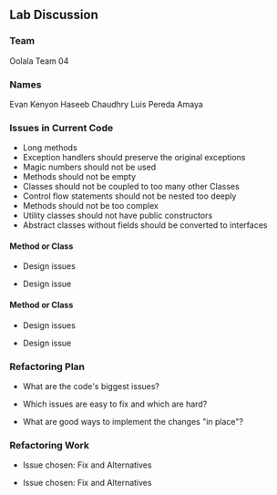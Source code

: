 ## Lab Discussion
### Team

Oolala Team 04

### Names
Evan Kenyon
Haseeb Chaudhry
Luis Pereda Amaya 

### Issues in Current Code
* Long methods
* Exception handlers should preserve the original exceptions
* Magic numbers should not be used
* Methods should not be empty
* Classes should not be coupled to too many other Classes
* Control flow statements should not be nested too deeply
* Methods should not be too complex
* Utility classes should not have public constructors
* Abstract classes without fields should be converted to interfaces

#### Method or Class
 * Design issues

 * Design issue

#### Method or Class
 * Design issues

 * Design issue


### Refactoring Plan

 * What are the code's biggest issues?

 * Which issues are easy to fix and which are hard?

 * What are good ways to implement the changes "in place"?


### Refactoring Work

 * Issue chosen: Fix and Alternatives


 * Issue chosen: Fix and Alternatives
